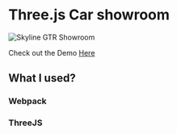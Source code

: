 # Three.js Car showroom

![Skyline GTR Showroom](https://i.gyazo.com/711d1b27f56f1289e67eca32cc1d4500.jpg)
<br>

Check out the Demo [Here](https://nonstopper0.github.io/threejs-car-showcase/)

## What I used?

### Webpack
### ThreeJS
